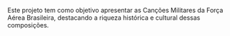 Este projeto tem como objetivo apresentar as Canções Militares da Força Aérea Brasileira, destacando a riqueza histórica e cultural dessas composições.





 
 
